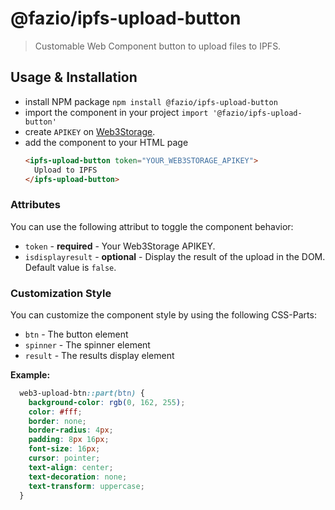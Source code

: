 # @fazio/ipfs-upload-button

> Customable Web Component button to upload files to IPFS.

## Usage & Installation

  - install NPM package `npm install @fazio/ipfs-upload-button`
  - import the component in your project `import '@fazio/ipfs-upload-button'`
  - create `APIKEY` on [Web3Storage](https://web3.storage/).
  - add the component to your HTML page 
    ```html
    <ipfs-upload-button token="YOUR_WEB3STORAGE_APIKEY">
      Upload to IPFS
    </ipfs-upload-button>
    ```

### Attributes

You can use the following attribut to toggle the component behavior:

  - `token` - **required** - Your Web3Storage APIKEY.
  - `isdisplayresult` - **optional** - Display the result of the upload in the DOM. Default value is `false`.

### Customization Style

You can customize the component style by using the following CSS-Parts:

  - `btn` - The button element
  - `spinner` - The spinner element
  - `result` - The results display element 

**Example:**

```css
  web3-upload-btn::part(btn) {
    background-color: rgb(0, 162, 255);
    color: #fff;
    border: none;
    border-radius: 4px;
    padding: 8px 16px;
    font-size: 16px;
    cursor: pointer;
    text-align: center;
    text-decoration: none;
    text-transform: uppercase;
  }
```